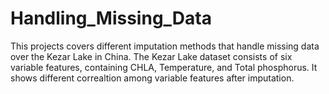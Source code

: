 # Handling_Missing_Data

This projects covers different imputation methods that handle missing data over the Kezar Lake in China. The Kezar Lake dataset consists of six variable features, containing CHLA, Temperature, and Total phosphorus. It shows different correaltion among variable features after imputation.
